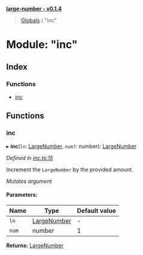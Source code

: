 **[large-number - v0.1.4](../README.md)**

> [Globals](../globals.md) / "inc"

# Module: "inc"

## Index

### Functions

* [inc](_inc_.md#inc)

## Functions

### inc

▸ **inc**(`ln`: [LargeNumber](../interfaces/_types_.largenumber.md), `num?`: number): [LargeNumber](../interfaces/_types_.largenumber.md)

*Defined in [inc.ts:15](https://github.com/zimmed/large-number/blob/82e5210/src/inc.ts#L15)*

Increment the `LargeNumber` by the provided amount.

*Mutates argument*

#### Parameters:

Name | Type | Default value |
------ | ------ | ------ |
`ln` | [LargeNumber](../interfaces/_types_.largenumber.md) | - |
`num` | number | 1 |

**Returns:** [LargeNumber](../interfaces/_types_.largenumber.md)
